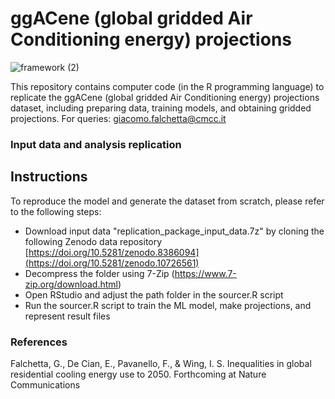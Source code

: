 # ggACene (global gridded Air Conditioning energy) projections

![framework (2)](https://github.com/giacfalk/ggACene/assets/36954873/3ffea590-b7dd-40ef-a706-b879ab5fa2c5)

This repository contains computer code (in the R programming language) to replicate the ggACene (global gridded Air Conditioning energy) projections dataset, including preparing data, training models, and obtaining gridded projections. For queries: giacomo.falchetta@cmcc.it

### Input data and analysis replication

## Instructions
To reproduce the model and generate the dataset from scratch, please refer to the following steps:
- Download input data "replication_package_input_data.7z" by cloning the following Zenodo data repository [https://doi.org/10.5281/zenodo.8386094](https://doi.org/10.5281/zenodo.10726561)
- Decompress the folder using 7-Zip (https://www.7-zip.org/download.html)
- Open RStudio and adjust the path folder in the sourcer.R script
- Run the sourcer.R script to train the ML model, make projections, and represent result files

### References
Falchetta, G., De Cian, E., Pavanello, F., & Wing, I. S. Inequalities in global residential cooling energy use to 2050. Forthcoming at Nature Communications
